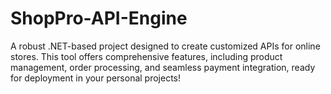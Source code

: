 # ShopPro-API-Engine
A robust .NET-based project designed to create customized APIs for online stores. This tool offers comprehensive features, including product management, order processing, and seamless payment integration, ready for deployment in your personal projects!
